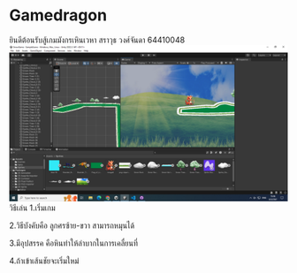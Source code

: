 # Gamedragon
ยินดีต้อนรับสู้เกมมังกรเหินเวหา สราวุธ วงศ์จันดา 64410048
<img src = "/oo.PNG"> 
วิธีเล่น 
1.เริ่มเกม

2.วิธีบังคับคือ ลูกศรซ้าย-ขวา สามารถหมุนได้

3.มีอุปสรรค คือหินทำให้ลำบากในการเคลื่ยนที่

4.ถ้าเข้าเส้นชัยจะเริ่มใหม่
